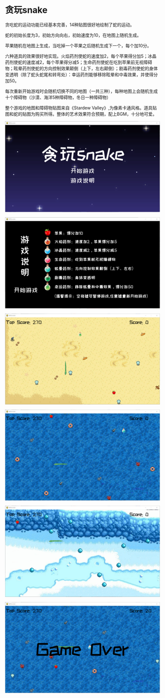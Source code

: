 # 贪玩snake

贪吃蛇的运动功能已经基本完善，14种贴图很好地绘制了蛇的运动。

蛇的初始长度为3，初始方向向右，初始速度为10，在地图上随机生成。

苹果随机在地图上生成，当吃掉一个苹果之后随机生成下一个，每个加10分。

六种道具的效果很好地实现。火焰药剂使蛇的速度加2，每个苹果得分加5；冰晶药剂使蛇的速度减2，每个苹果得分减5；生命药剂使蛇在吃到苹果前无视障碍物；眩晕药剂使蛇的方向控制效果颠倒（上下，左右颠倒）；剧毒药剂使蛇的身体变透明（除了蛇头蛇尾和转弯处）：幸运药剂能够移除眩晕和中毒效果，并使得分加50。

每次重新开始游戏时会随机切换不同的地图（一共三种），每种地图上会随机生成十个障碍物（沙漠、海洋5种障碍物，冬日一种障碍物）

整个游戏的地图和障碍物贴图来自《Stardew Valley》,为像素卡通风格。道具贴图和蛇的贴图为购买所得。整体的艺术效果符合预期，配上BGM，十分地可爱。

![游戏开始界面](pic/游戏开始界面.png)

![游戏说明界面](pic/游戏说明界面.png)

![游戏界面（沙漠地图）](pic/游戏界面（沙漠地图）.png)

![游戏界面（海洋地图）](pic/游戏界面（海洋地图）.png)

![游戏界面（冬日地图）](pic/游戏界面（冬日地图）.png)

![游戏结束界面](pic/游戏结束界面.png)